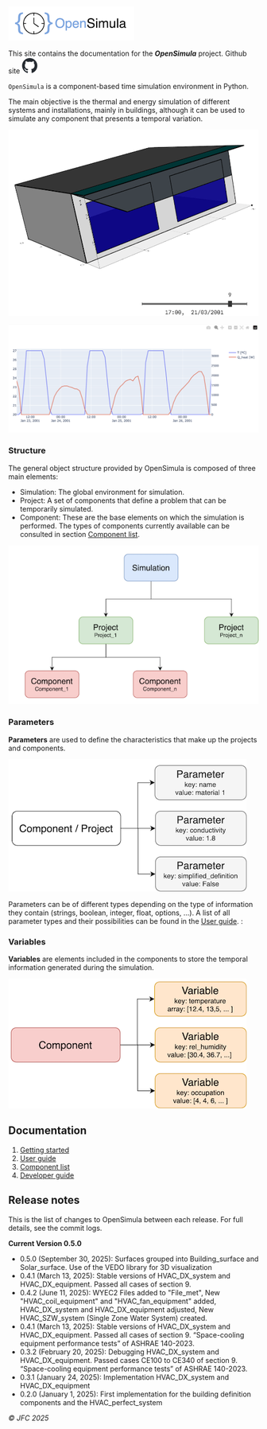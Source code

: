 
![Logo](img/logo_opensimula.png) 

This site contains the documentation for the
___OpenSimula___ project. Github site [![Github logo](img/github_logo.png)](https://github.com/jfCoronel/OpenSimula)

`OpenSimula` is a component-based time simulation environment in Python. 

The main objective is the thermal and energy simulation of different systems and installations, mainly in buildings, although it can be used to simulate any component that presents a temporal variation.

<img src="img/shadows_example.png" alt="Building shadows example" width="600"/>

![Plot variables example](img/plot_example.png)


### Structure

The general object structure provided by OpenSimula is composed of three main elements:

- Simulation: The global environment for simulation.
- Project: A set of components that define a problem that can be temporarily simulated.
- Component: These are the base elements on which the simulation is performed. The types of components currently available can be consulted in section [Component list](component_list.md).

![Global structure](img/global_structure.png)

### Parameters

**Parameters** are used to define the characteristics that make up the projects and components. 

![Paremeters](img/parameters.png)

Parameters can be of different types depending on the type of information they contain (strings, boolean, integer, float, options, ...). A list of all parameter types and their possibilities can be found in the [User guide](user_guide.md#parameters). :


### Variables

**Variables** are elements included in the components to store the temporal 
information generated during the simulation.

![Variables](img/variables.png)

## Documentation

1. [Getting started](getting_started.md)
2. [User guide](user_guide.md)
3. [Component list](component_list.md)
3. [Developer guide](developer_guide.md)

## Release notes

This is the list of changes to OpenSimula between each release. For full details, see the commit logs.

 __Current Version 0.5.0__

- 0.5.0 (September 30, 2025): Surfaces grouped into Building_surface and Solar_surface. Use of the VEDO library for 3D visualization 
- 0.4.1 (March 13, 2025): Stable versions of HVAC_DX_system and HVAC_DX_equipment. Passed all cases of section 9. 
- 0.4.2 (June 11, 2025): WYEC2 Files added to "File_met", New "HVAC_coil_equipment" and "HVAC_fan_equipment" added, HVAC_DX_system and HVAC_DX_equipment adjusted, New HVAC_SZW_system (Single Zone Water System) created.
- 0.4.1 (March 13, 2025): Stable versions of HVAC_DX_system and HVAC_DX_equipment. Passed all cases of section 9. “Space-cooling equipment performance tests” of ASHRAE 140-2023.
- 0.3.2 (February 20, 2025): Debugging HVAC_DX_system and HVAC_DX_equipment. Passed cases CE100 to CE340 of section 9. “Space-cooling equipment performance tests” of ASHRAE 140-2023.
- 0.3.1 (January 24, 2025): Implementation HVAC_DX_system and HVAC_DX_equipment
- 0.2.0 (January 1, 2025): First implementation for the building definition components and the HVAC_perfect_system

_© JFC 2025_
